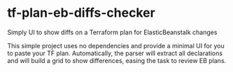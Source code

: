 # tf-plan-eb-diffs-checker
Simply UI to show diffs on a Terraform plan for ElasticBeanstalk changes


This simple project uses no dependencies and provide a minimal UI for you to paste your TF plan.
Automatically, the parser will extract all declarations and will build a grid to show differences, easing the task to review EB plans.
